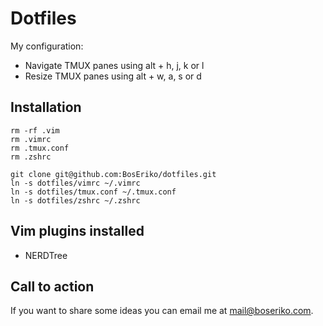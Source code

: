 # Dotfiles

My configuration:

- Navigate TMUX panes using alt + h, j, k or l
- Resize TMUX panes using alt + w, a, s or d

## Installation

    rm -rf .vim
    rm .vimrc
    rm .tmux.conf
    rm .zshrc

    git clone git@github.com:BosEriko/dotfiles.git
    ln -s dotfiles/vimrc ~/.vimrc
    ln -s dotfiles/tmux.conf ~/.tmux.conf
    ln -s dotfiles/zshrc ~/.zshrc

## Vim plugins installed

- NERDTree

## Call to action

If you want to share some ideas you can email me at mail@boseriko.com.
